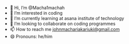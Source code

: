 - 👋 Hi, I’m @Macha1machah
- 👀 I’m interested in coding 
- 🌱 I’m currently learning at asana institute of technology
- 💞️ I’m looking to collaborate on coding programmes
- 📫 How to reach me johnmachariakariuki@gmail.com
- 😄 Pronouns: he/him

  

<!---
Macha1john/Macha1john is a ✨ special ✨ repository because its `README.md` (this file) appears on your GitHub profile.
You can click the Preview link to take a look at your changes.
--->
